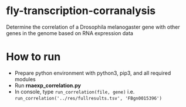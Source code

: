 # fly-transcription-corranalysis
Determine the correlation of a Drosophila melanogaster gene with other genes in the genome based on RNA expression data

# How to run
* Prepare python environment with python3, pip3, and all required modules
* Run **rnaexp_correlation.py**
* In console, type `run_correlation(file, gene)` i.e. `run_correlation('../res/fullresults.tsv', 'FBgn0015396')`

